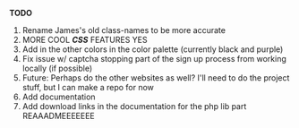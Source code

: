 **TODO**
1. Rename James's old class-names to be more accurate
2. MORE COOL ***CSS*** FEATURES YES
3. Add in the other colors in the color palette (currently black and purple)
4. Fix issue w/ captcha stopping part of the sign up process from working locally (if possible)
5. Future: Perhaps do the other websites as well? I'll need to do the project stuff, but I can make a repo for now
6. Add documentation
7. Add download links in the documentation for the php lib part
REAAADMEEEEEEE